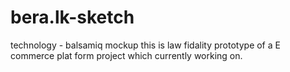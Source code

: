 # bera.lk-sketch
technology - balsamiq mockup
this is law fidality prototype of a E commerce plat form project which currently working on.  
